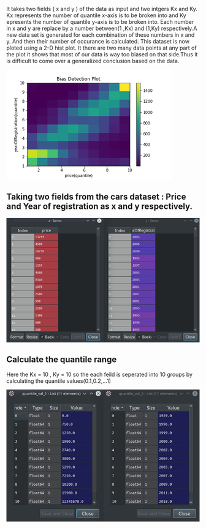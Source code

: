 
It takes two fields ( x and y ) of the data as input and two intgers Kx and Ky. Kx represents the number of quantile x-axis is to be broken into and Ky epresents the number of quantile y-axis is to be broken into.
Each number in x and y are replace by a number between(1 ,Kx) and (1,Ky) respectively.A new data set is generated for each combination of these numbers in x and y. And then their number of occurance is calculated.
This dataset is now ploted using a 2-D hist plot. It there are two many data points at any part of the plot it shows that most of our data is way too biased on that side.Thus it is difficult to come over a generalized conclusion based on the data.
 
 
![Example plot](Bias_Detection_Plot_Price_year.png?raw=true "Bias_Detection_Plot_Price_year")

## Taking two fields from the cars dataset : Price and Year of registration as x and y respectively.
![Dataset image](Images/x_y_intial.png?raw=true "x_y_intial")

## Calculate the quantile range
Here the Kx = 10 , Ky = 10 so the each feild is seperated into 10 groups by calculating the quantile values(0.1,0.2,...1) 

![Quatile_range image](Images/Quatile_range.png?raw=true "Quatile_range")
